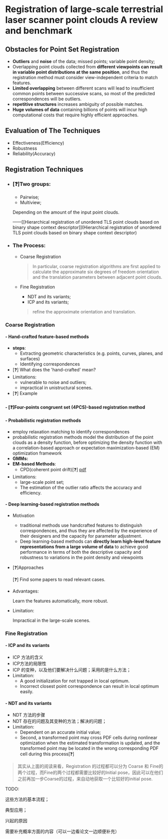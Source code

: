 # Registration of large-scale terrestrial laser scanner point clouds A review and benchmark

## Obstacles for Point Set Registration

- **Outliers** and **noise** of the data; missed points; variable point density;
- Overlapping point clouds collected from **different viewpoints can result in variable point distributions at the same position**, and thus the registration method must consider view-independent criteria to match features.
- **Limited overlapping** between different scans will lead to insufficient common points between successive scans, so most of the predicted correspondences will be outliers.
- **repetitive structures** increases ambiguity of possible matches.
- **Huge volumes of data** containing billions of points will incur high computational costs that require highly efficient approaches.

## Evaluation of The Techniques

- Effectiveness(Efficiency)
- Robustness
- Reliability(Accuracy)

## Registration Techniques

- ### [:question:]Two groups:

  - Pairwise;
  - Multiview;

  Depending on the amount of the input point clouds.

  ——[[Hierarchical registration of unordered TLS point clouds based on binary shape context descriptor]](Hierarchical registration of unordered TLS point clouds based on binary shape context descriptor)

- ### The Process:

  - Coarse Registration

    > In particular, coarse registration algorithms are first applied to calculate the approximate six degrees of freedom orientation and the translation parameters between adjacent point clouds.

  - Fine Registration

    - NDT and its variants;
    - ICP and its variants;

    > refine the approximate orientation and translation.

### Coarse Registration

#### - Hand-crafted feature-based methods

- **steps**:
  - Extracting geometric characteristics (e.g. points, curves, planes, and surfaces) 
  - Identifying correspondences
- [:question:] What does the 'hand-crafted' mean?
- Limitations:
  - vulnerable to noise and outliers;
  - impractical in unistructural scenes.
- [:question:] Example

#### - [:question:]Four-points congruent set (4PCS)-based registration method 

#### - Probabilistic registration methods

- employ relaxation matching to identify correspondences
- probabilistic registration methods model the distribution of the point clouds as a density function, before optimizing the density function with a correlation-based approach or expectation maximization-based (EM) optimization framework
- **GMMs:**
- **EM-based Methods**:
  - CPD(coherent point drift)[:question:] [pdf]()
- Limitations:
  - large-scale point set;
  - The estimation of the outlier ratio affects the accuracy and efficiency.

#### - Deep learning-based registration methods

- Motivation

  - traditional methods use handcrafted features to distinguish correspondences, and thus they are affected by the experience of their designers and the capacity for parameter adjustment.
  - Deep learning-based methods can **directly learn high-level feature representations from a large volume of data** to achieve good performance in terms of both the descriptive capacity and robustness to variations in the point density and viewpoints

- [:question:]Approaches

  [:question:] Find some papers to read relevant cases.

- Advantages:

  Learn the features automatically, more robust.

- Limitation:

  Impractical in the large-scale scenes.

### Fine Registration

#### - ICP and its variants

- ICP 方法的含义
- ICP方法的局限性
- ICP 的变种，以及他们要解决什么问题；采用的是什么方法；
- Limitation:
  - A good initialization for not trapped in local optimum.
  - Incorrect closest point correspondence can result in local optimum easily.

#### - NDT and its variants

- NDT 方法的步骤
- NDT 存在的问题及其变种的方法；解决的问题；
- Limitation:
  - Dependent on an accurate initial value;
  - Second, a transformed point may cross PDF cells during nonlinear optimization when the estimated transformation is updated, and the transformed point may be located in the wrong corresponding PDF cell during this process[:question:]

> 其实从上面的阅读来看，Registration 的过程都可以分为 Coarse 和 Fine的两个过程，而Fine的两个过程都需要比较好的Initial pose，因此可以在他们之前再加一步Coarse的过程，来自动地获取一个比较好的initial pose.



TODO:

这些方法的基本流程；

典型应用；

兴起的原因

需要补充概率方面的内容（可以一边看论文一边顺便补充）


